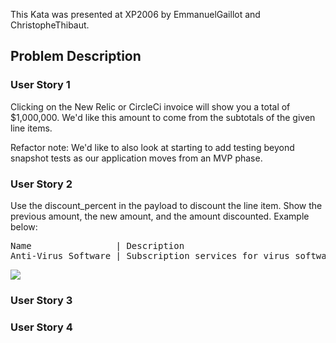 

This Kata was presented at XP2006 by EmmanuelGaillot and ChristopheThibaut.

## Problem Description

### User Story 1

Clicking on the New Relic or CircleCi invoice will show you a total of $1,000,000. We'd like this amount to come from the subtotals of the given line items.

Refactor note: We'd like to also look at starting to add testing beyond snapshot tests as our application moves from an MVP phase.

### User Story 2

Use the discount_percent in the payload to discount the line item. Show the previous amount, the new amount, and the amount discounted.  Example below:

<pre>
Name                | Description                              | Unit Price | Quantity | Discount | Subtotal
Anti-Virus Software | Subscription services for virus software | $200       | 1        |      50% | <strike>$200</strike> $100
</pre>
![](https://gitlab.com/testdouble/accounts-receivable-react/uploads/5ea855ea29cf553527c54e211cfb9842/image.png)

### User Story 3

### User Story 4
